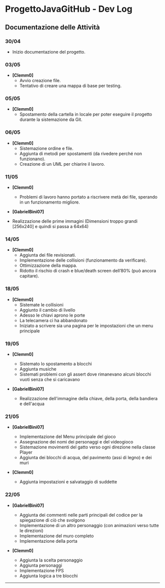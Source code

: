 # ProgettoJavaGitHub - Dev Log

## Documentazione delle Attività

### 30/04
- Inizio documentazione del progetto.

### 03/05
- **[Clemm0]**  
  - Avvio creazione file.
  - Tentativo di creare una mappa di base per testing.

### 05/05
- **[Clemm0]**  
  - Spostamento della cartella in locale per poter eseguire il progetto durante la sistemazione da Git.

### 06/05
- **[Clemm0]**  
  - Sistemazione ordine e file.
  - Aggiunta di metodi per spostamenti (da rivedere perché non funzionano).
  - Creazione di un UML per chiarire il lavoro.

### 11/05
- **[Clemm0]**  
  - Problemi di lavoro hanno portato a riscrivere metà dei file, sperando in un funzionamento migliore.

- **[GabrielBini07]**
 - Realizzazione delle prime immagini (Dimensioni troppo grandi [256x240] e quindi si passa a 64x64)

### 14/05
- **[Clemm0]**  
  - Aggiunta dei file revisionati.
  - Implementazione delle collisioni (funzionamento da verificare).
  - Ottimizzazione della mappa.
  - Ridotto il rischio di crash e blue/death screen dell’80% (può ancora capitare).

### 18/05
- **[Clemm0]**
  - Sistemate le collisioni
  - Aggiunto il cambio di livello
  - Adesso le chiavi aprono le porte
  - La telecamera ci ha abbandonato
  - Iniziato a scrivere sia una pagina per le impostazioni che un menu principale

### 19/05
- **[Clemm0]**
  - Sistemato lo spostamento a blocchi
  - Aggiunta musiche
  - Sistemati problemi con gli assert dove rimanevano alcuni blocchi vuoti senza che si caricavano

- **[GabrielBini07]**
  - Realizzazione dell'immagine della chiave, della porta, della bandiera e dell'acqua

### 21/05
- **[GabrielBini07]**
  - Implementazione del Menu principale del gioco
  - Assegnazione dei nomi dei personaggi e del videogioco
  - Sistemazione movimenti del gatto verso ogni direzione nella classe Player
  - Aggiunta dei blocchi di acqua, del pavimento (assi di legno) e dei muri

- **[Clemm0]**
  - Aggiunta impostazioni e salvataggio di suddette

### 22/05
- **[GabrielBini07]**
  - Aggiunta dei commenti nelle parti principali del codice per la spiegazione di ciò che svolgono
  - Implementazione di un altro personaggio (con animazioni verso tutte le direzioni)
  - Implementazione del muro completo
  - Implementazione della porta

- **[Clemm0]**
  - Aggiunta la scelta personaggio
  - Aggiunta personaggi
  - Implementazione FPS
  - Aggiunta logica a tre blocchi
---